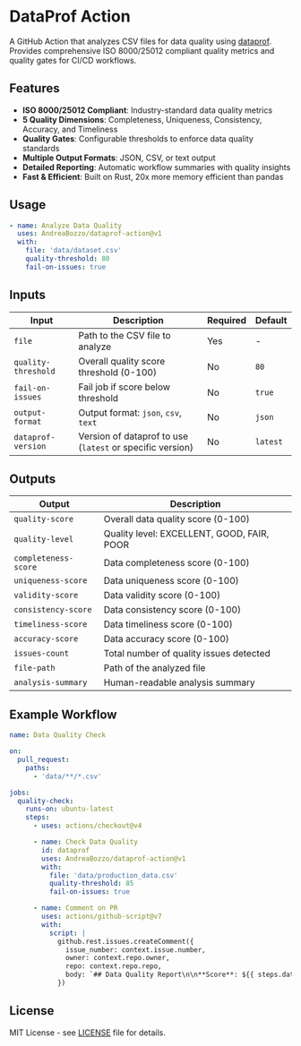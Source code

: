 # DataProf Action

A GitHub Action that analyzes CSV files for data quality using [dataprof](https://github.com/AndreaBozzo/dataprof). Provides comprehensive ISO 8000/25012 compliant quality metrics and quality gates for CI/CD workflows.

## Features

- **ISO 8000/25012 Compliant**: Industry-standard data quality metrics
- **5 Quality Dimensions**: Completeness, Uniqueness, Consistency, Accuracy, and Timeliness
- **Quality Gates**: Configurable thresholds to enforce data quality standards
- **Multiple Output Formats**: JSON, CSV, or text output
- **Detailed Reporting**: Automatic workflow summaries with quality insights
- **Fast & Efficient**: Built on Rust, 20x more memory efficient than pandas

## Usage

```yaml
- name: Analyze Data Quality
  uses: AndreaBozzo/dataprof-action@v1
  with:
    file: 'data/dataset.csv'
    quality-threshold: 80
    fail-on-issues: true
```

## Inputs

| Input | Description | Required | Default |
|-------|-------------|----------|---------|
| `file` | Path to the CSV file to analyze | Yes | - |
| `quality-threshold` | Overall quality score threshold (0-100) | No | `80` |
| `fail-on-issues` | Fail job if score below threshold | No | `true` |
| `output-format` | Output format: `json`, `csv`, `text` | No | `json` |
| `dataprof-version` | Version of dataprof to use (`latest` or specific version) | No | `latest` |

## Outputs

| Output | Description |
|--------|-------------|
| `quality-score` | Overall data quality score (0-100) |
| `quality-level` | Quality level: EXCELLENT, GOOD, FAIR, POOR |
| `completeness-score` | Data completeness score (0-100) |
| `uniqueness-score` | Data uniqueness score (0-100) |
| `validity-score` | Data validity score (0-100) |
| `consistency-score` | Data consistency score (0-100) |
| `timeliness-score` | Data timeliness score (0-100) |
| `accuracy-score` | Data accuracy score (0-100) |
| `issues-count` | Total number of quality issues detected |
| `file-path` | Path of the analyzed file |
| `analysis-summary` | Human-readable analysis summary |

## Example Workflow

```yaml
name: Data Quality Check

on:
  pull_request:
    paths:
      - 'data/**/*.csv'

jobs:
  quality-check:
    runs-on: ubuntu-latest
    steps:
      - uses: actions/checkout@v4

      - name: Check Data Quality
        id: dataprof
        uses: AndreaBozzo/dataprof-action@v1
        with:
          file: 'data/production_data.csv'
          quality-threshold: 85
          fail-on-issues: true

      - name: Comment on PR
        uses: actions/github-script@v7
        with:
          script: |
            github.rest.issues.createComment({
              issue_number: context.issue.number,
              owner: context.repo.owner,
              repo: context.repo.repo,
              body: `## Data Quality Report\n\n**Score**: ${{ steps.dataprof.outputs.quality-score }}%\n**Level**: ${{ steps.dataprof.outputs.quality-level }}\n**Issues**: ${{ steps.dataprof.outputs.issues-count }}`
            })
```

## License

MIT License - see [LICENSE](LICENSE) file for details.